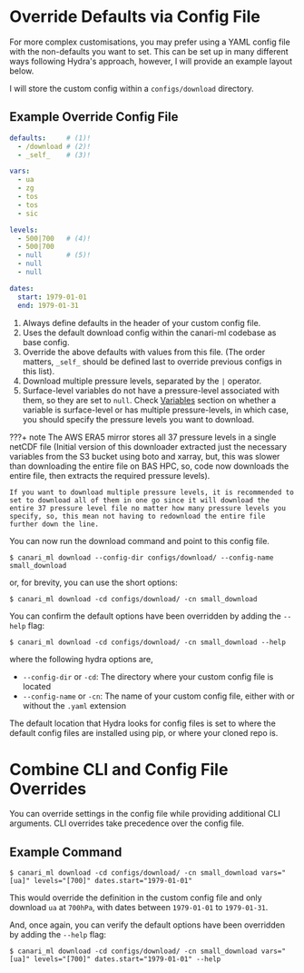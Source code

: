 # Override Defaults via Config File

For more complex customisations, you may prefer using a YAML config file with the non-defaults you want to set. This can be set up in many different ways following Hydra's approach, however, I will provide an example layout below.

I will store the custom config within a `configs/download` directory.

## Example Override Config File

``` yaml title="configs/download/small_download.yaml" linenums="1"
defaults:     # (1)!
  - /download # (2)!
  - _self_    # (3)!

vars:
  - ua
  - zg
  - tos
  - tos
  - sic

levels:
  - 500|700   # (4)!
  - 500|700
  - null      # (5)!
  - null
  - null

dates:
  start: 1979-01-01
  end: 1979-01-31
```

1. Always define defaults in the header of your custom config file.
2. Uses the default download config within the canari-ml codebase as base config.
3. Override the above defaults with values from this file. (The order matters, `_self_` should be defined last to override previous configs in this list).
4. Download multiple pressure levels, separated by the `|` operator.
5. Surface-level variables do not have a pressure-level associated with them, so they are set to `null`. Check [Variables](#variables) section on whether a variable is surface-level or has multiple pressure-levels, in which case, you should specify the pressure levels you want to download.

???+ note
    The AWS ERA5 mirror stores all 37 pressure levels in a single netCDF file (Initial version of this downloader extracted just the necessary variables from the S3 bucket using boto and xarray, but, this was slower than downloading the entire file on BAS HPC, so, code now downloads the entire file, then extracts the required pressure levels).

    If you want to download multiple pressure levels, it is recommended to set to download all of them in one go since it will download the entire 37 pressure level file no matter how many pressure levels you specify, so, this mean not having to redownload the entire file further down the line.

You can now run the download command and point to this config file.

``` console
$ canari_ml download --config-dir configs/download/ --config-name small_download
```

or, for brevity, you can use the short options:

``` console
$ canari_ml download -cd configs/download/ -cn small_download
```

You can confirm the default options have been overridden by adding the `--help` flag:

``` console
$ canari_ml download -cd configs/download/ -cn small_download --help
```

where the following hydra options are,

* `--config-dir` or `-cd`: The directory where your custom config file is located
* `--config-name` or `-cn`: The name of your custom config file, either with or without the `.yaml` extension

The default location that Hydra looks for config files is set to where the default config files are installed using pip, or where your cloned repo is.

# Combine CLI and Config File Overrides

You can override settings in the config file while providing additional CLI arguments. CLI overrides take precedence over the config file.

## Example Command

``` console
$ canari_ml download -cd configs/download/ -cn small_download vars="[ua]" levels="[700]" dates.start="1979-01-01"
```

This would override the definition in the custom config file and only download `ua` at `700hPa`, with dates between `1979-01-01` to `1979-01-31`.

And, once again, you can verify the default options have been overridden by adding the `--help` flag:

``` console
$ canari_ml download -cd configs/download/ -cn small_download vars="[ua]" levels="[700]" dates.start="1979-01-01" --help
```

